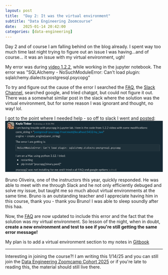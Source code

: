 ```yaml
---
layout: post
title:  "Day 2: It was the virtual environment"
subtitle: "Data Engineering Zoomcourse"
date:   2025-01-14 20:42:00
categories: [data-engineering]
---
```

Day 2 and of course I am falling behind on the blog already. I spent way too much time
last night trying to figure out an issue I was having...and of course...
it was an issue with my virtual environment, ugh!

My error was during [video 1.2.2](https://youtu.be/2JM-ziJt0WI?si=mhLdk-9UydzF2fky), 
while working in the jupyter notebook. The error was "SQLAlchemy - NoSuchModuleError: Can't load plugin: sqlalchemy.dialects:postgresql.psycopg"

To try and figure out the cause of the error I searched the [FAQ](https://docs.google.com/document/d/19bnYs80DwuUimHM65UV3sylsCn2j1vziPOwzBwQrebw/edit?tab=t.0),
the [Slack Channel](https://datatalks-club.slack.com/archives/C01FABYF2RG), searched google, and tried chatgpt, but could not figure it out.
There was a somewhat similar post in the slack where the solution was the virtual environment,
but for some reason I was ignorant and thought, no way! lol. 

I got to the point where I needed help - so off to slack I went and [posted](https://datatalks-club.slack.com/archives/C01FABYF2RG/p1736917464616799):
![Slack Message](https://github.com/Tinker0425/Tinker0425.github.io/blob/main/assets/images/day2_slack.png)

Bruno Oliveira, one of the instructors this year, quickly responded. He was able
to meet with me through Slack and he not only efficiently debuged and solve my issue,
but taught me so much about virtual environments at the same time. Bruno is an outstanding
teacher and I appreciate having him in this course, thank you - thank you Bruno! I was able
to sleep soundly after this haa.

Now, the [FAQ](https://docs.google.com/document/d/19bnYs80DwuUimHM65UV3sylsCn2j1vziPOwzBwQrebw/edit?tab=t.0#heading=h.dcoedjsa6bzh) 
are now updated to include this error and the fact that the solution was
my virtual environment. So lesson of the night, when in doubt, **create a new environment and
test to see if you're still getting the same error message!**

My plan is to add a virtual environment section to my notes in [Gitbook](https://data-engineering-zoomcamp-2025-t.gitbook.io/tinker0425/)


***
Interesting in joining the course?! I am writing this 1/14/25 and you can still join
the [Data Engineering Zoomcamp Cohort 2025](https://github.com/DataTalksClub/data-engineering-zoomcamp/) or if you're late to 
reading this, the material should still live there.

